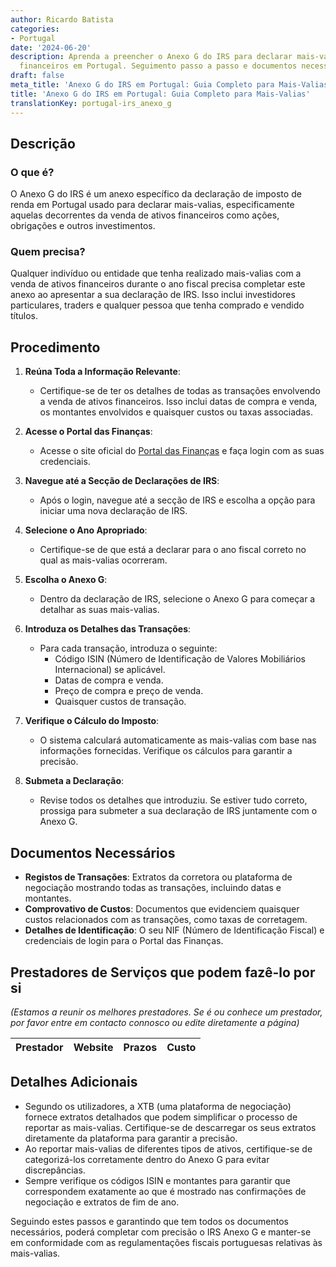 ```yaml
---
author: Ricardo Batista
categories:
- Portugal
date: '2024-06-20'
description: Aprenda a preencher o Anexo G do IRS para declarar mais-valias de ativos
  financeiros em Portugal. Seguimento passo a passo e documentos necessários.
draft: false
meta_title: 'Anexo G do IRS em Portugal: Guia Completo para Mais-Valias'
title: 'Anexo G do IRS em Portugal: Guia Completo para Mais-Valias'
translationKey: portugal-irs_anexo_g
---
```



## Descrição
### O que é?
O Anexo G do IRS é um anexo específico da declaração de imposto de renda em Portugal usado para declarar mais-valias, especificamente aquelas decorrentes da venda de ativos financeiros como ações, obrigações e outros investimentos.

### Quem precisa?
Qualquer indivíduo ou entidade que tenha realizado mais-valias com a venda de ativos financeiros durante o ano fiscal precisa completar este anexo ao apresentar a sua declaração de IRS. Isso inclui investidores particulares, traders e qualquer pessoa que tenha comprado e vendido títulos.

## Procedimento

1. **Reúna Toda a Informação Relevante**:
   - Certifique-se de ter os detalhes de todas as transações envolvendo a venda de ativos financeiros. Isso inclui datas de compra e venda, os montantes envolvidos e quaisquer custos ou taxas associadas.

2. **Acesse o Portal das Finanças**:
   - Acesse o site oficial do [Portal das Finanças](https://www.portaldasfinancas.gov.pt/) e faça login com as suas credenciais.

3. **Navegue até a Secção de Declarações de IRS**:
   - Após o login, navegue até a secção de IRS e escolha a opção para iniciar uma nova declaração de IRS.

4. **Selecione o Ano Apropriado**:
   - Certifique-se de que está a declarar para o ano fiscal correto no qual as mais-valias ocorreram.

5. **Escolha o Anexo G**:
   - Dentro da declaração de IRS, selecione o Anexo G para começar a detalhar as suas mais-valias.

6. **Introduza os Detalhes das Transações**:
   - Para cada transação, introduza o seguinte:
     - Código ISIN (Número de Identificação de Valores Mobiliários Internacional) se aplicável.
     - Datas de compra e venda.
     - Preço de compra e preço de venda.
     - Quaisquer custos de transação.

7. **Verifique o Cálculo do Imposto**:
   - O sistema calculará automaticamente as mais-valias com base nas informações fornecidas. Verifique os cálculos para garantir a precisão.

8. **Submeta a Declaração**:
   - Revise todos os detalhes que introduziu. Se estiver tudo correto, prossiga para submeter a sua declaração de IRS juntamente com o Anexo G.

## Documentos Necessários

- **Registos de Transações**: Extratos da corretora ou plataforma de negociação mostrando todas as transações, incluindo datas e montantes.
- **Comprovativo de Custos**: Documentos que evidenciem quaisquer custos relacionados com as transações, como taxas de corretagem.
- **Detalhes de Identificação**: O seu NIF (Número de Identificação Fiscal) e credenciais de login para o Portal das Finanças.

## Prestadores de Serviços que podem fazê-lo por si
_(Estamos a reunir os melhores prestadores. Se é ou conhece um prestador, por favor entre em contacto connosco ou edite diretamente a página)_

| Prestador        |     Website     |     Prazos    |       Custo      |
| --------------- | --------------- |  :-------------: | :-------------: |

## Detalhes Adicionais

- Segundo os utilizadores, a XTB (uma plataforma de negociação) fornece extratos detalhados que podem simplificar o processo de reportar as mais-valias. Certifique-se de descarregar os seus extratos diretamente da plataforma para garantir a precisão.
- Ao reportar mais-valias de diferentes tipos de ativos, certifique-se de categorizá-los corretamente dentro do Anexo G para evitar discrepâncias.
- Sempre verifique os códigos ISIN e montantes para garantir que correspondem exatamente ao que é mostrado nas confirmações de negociação e extratos de fim de ano.

Seguindo estes passos e garantindo que tem todos os documentos necessários, poderá completar com precisão o IRS Anexo G e manter-se em conformidade com as regulamentações fiscais portuguesas relativas às mais-valias.